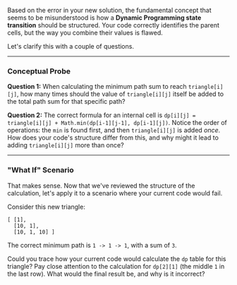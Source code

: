 
Based on the error in your new solution, the fundamental concept that seems to be misunderstood is how a **Dynamic Programming state transition** should be structured. Your code correctly identifies the parent cells, but the way you combine their values is flawed.

Let's clarify this with a couple of questions.

***

### Conceptual Probe

**Question 1:** When calculating the minimum path sum to reach `triangle[i][j]`, how many times should the value of `triangle[i][j]` itself be added to the total path sum for that specific path?

**Question 2:** The correct formula for an internal cell is `dp[i][j] = triangle[i][j] + Math.min(dp[i-1][j-1], dp[i-1][j])`. Notice the order of operations: the `min` is found first, and then `triangle[i][j]` is added *once*. How does your code's structure differ from this, and why might it lead to adding `triangle[i][j]` more than once?

***

### "What If" Scenario

That makes sense. Now that we've reviewed the structure of the calculation, let's apply it to a scenario where your current code would fail.

Consider this new triangle:
```
[ [1],
  [10, 1],
  [10, 1, 10] ]
```
The correct minimum path is `1 -> 1 -> 1`, with a sum of `3`.

Could you trace how your current code would calculate the `dp` table for this triangle? Pay close attention to the calculation for `dp[2][1]` (the middle `1` in the last row). What would the final result be, and why is it incorrect?
